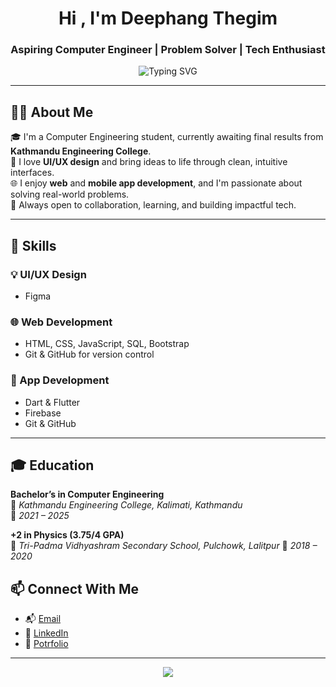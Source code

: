 <h1 align="center">Hi , I'm Deephang Thegim</h1>
<h3 align="center"> Aspiring Computer Engineer |  Problem Solver | Tech Enthusiast</h3>

<p align="center">
  <img src="https://readme-typing-svg.demolab.com?font=Fira+Code&weight=500&size=22&pause=1000&color=00F7FF&center=true&vCenter=true&width=650&lines=Game+Development+Enthusiast+%7C+%F0%9F%92%BB+Software+Developer;Frontend+%7C+Backend+%7C+DB+%7C+ML+Explorer;Building+Real+Projects+%F0%9F%9A%80" alt="Typing SVG" />
</p>

---

## 🧑‍💻 About Me

🎓 I'm a Computer Engineering student, currently awaiting final results from **Kathmandu Engineering College**.  
🎨 I love **UI/UX design** and bring ideas to life through clean, intuitive interfaces.  
🌐 I enjoy **web** and **mobile app development**, and I'm passionate about solving real-world problems.  
🤝 Always open to collaboration, learning, and building impactful tech.

---

## 🔧 Skills

### 💡 UI/UX Design
- Figma

### 🌐 Web Development
- HTML, CSS, JavaScript, SQL, Bootstrap
- Git & GitHub for version control

### 📱 App Development
- Dart & Flutter
- Firebase
- Git & GitHub

---

## 🎓 Education

**Bachelor’s in Computer Engineering**  
📍 *Kathmandu Engineering College, Kalimati, Kathmandu*  
📆 *2021 – 2025*

**+2 in Physics (3.75/4 GPA)**  
📍 *Tri-Padma Vidhyashram Secondary School, Pulchowk, Lalitpur*
📆 *2018 – 2020*



## 📫 Connect With Me

- 📬 [Email](mailto:thoklihang.deep@gmail.com)
- 💼 [LinkedIn]([https://www.linkedin.com/in/deephangthegim](https://www.linkedin.com/in/deephang-thegim-b858ab314/))
- 🐙 [Potrfolio]([https://github.com/deephangthegim](https://deephangthegim.com.np/))

---

<p align="center">
  <img src="https://github-profile-trophy.vercel.app/?username=deephangthegim&theme=radical&margin-w=10&margin-h=15" />
</p>

